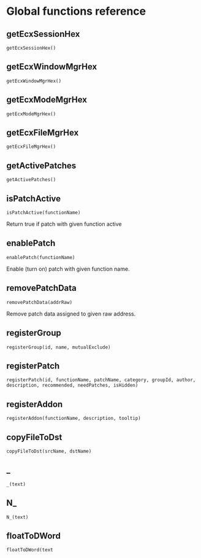 # Global functions reference

## getEcxSessionHex

``getEcxSessionHex()``


## getEcxWindowMgrHex

``getEcxWindowMgrHex()``

## getEcxModeMgrHex

``getEcxModeMgrHex()``

## getEcxFileMgrHex

``getEcxFileMgrHex()``

## getActivePatches

``getActivePatches()``

## isPatchActive

``isPatchActive(functionName)``

Return true if patch with given function active

## enablePatch

``enablePatch(functionName)``

Enable (turn on) patch with given function name.

## removePatchData

``removePatchData(addrRaw)``

Remove patch data assigned to given raw address.

## registerGroup

``registerGroup(id, name, mutualExclude)``

## registerPatch

``registerPatch(id, functionName, patchName, category, groupId, author, description, recommended, needPatches, isHidden)``

## registerAddon

``registerAddon(functionName, description, tooltip)``

## copyFileToDst

``copyFileToDst(srcName, dstName)``

## _

``_(text)``

## N_

``N_(text)``

## floatToDWord

``floatToDWord(text``
